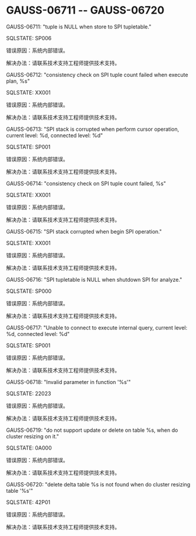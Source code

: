 # GAUSS-06711 -- GAUSS-06720<a name="ZH-CN_TOPIC_0302073535"></a>

GAUSS-06711: "tuple is NULL when store to SPI tupletable."

SQLSTATE: SP006

错误原因：系统内部错误。

解决办法：请联系技术支持工程师提供技术支持。

GAUSS-06712: "consistency check on SPI tuple count failed when execute plan, %s"

SQLSTATE: XX001

错误原因：系统内部错误。

解决办法：请联系技术支持工程师提供技术支持。

GAUSS-06713: "SPI stack is corrupted when perform cursor operation, current level: %d, connected level: %d"

SQLSTATE: SP001

错误原因：系统内部错误。

解决办法：请联系技术支持工程师提供技术支持。

GAUSS-06714: "consistency check on SPI tuple count failed, %s"

SQLSTATE: XX001

错误原因：系统内部错误。

解决办法：请联系技术支持工程师提供技术支持。

GAUSS-06715: "SPI stack corrupted when begin SPI operation."

SQLSTATE: XX001

错误原因：系统内部错误。

解决办法：请联系技术支持工程师提供技术支持。

GAUSS-06716: "SPI tupletable is NULL when shutdown SPI for analyze."

SQLSTATE: SP000

错误原因：系统内部错误。

解决办法：请联系技术支持工程师提供技术支持。

GAUSS-06717: "Unable to connect to execute internal query, current level: %d, connected level: %d"

SQLSTATE: SP001

错误原因：系统内部错误。

解决办法：请联系技术支持工程师提供技术支持。

GAUSS-06718: "Invalid parameter in function '%s'"

SQLSTATE: 22023

错误原因：系统内部错误。

解决办法：请联系技术支持工程师提供技术支持。

GAUSS-06719: "do not support update or delete on table %s, when do cluster resizing on it."

SQLSTATE: 0A000

错误原因：系统内部错误。

解决办法：请联系技术支持工程师提供技术支持。

GAUSS-06720: "delete delta table %s is not found when do cluster resizing table '%s'"

SQLSTATE: 42P01

错误原因：系统内部错误。

解决办法：请联系技术支持工程师提供技术支持。

